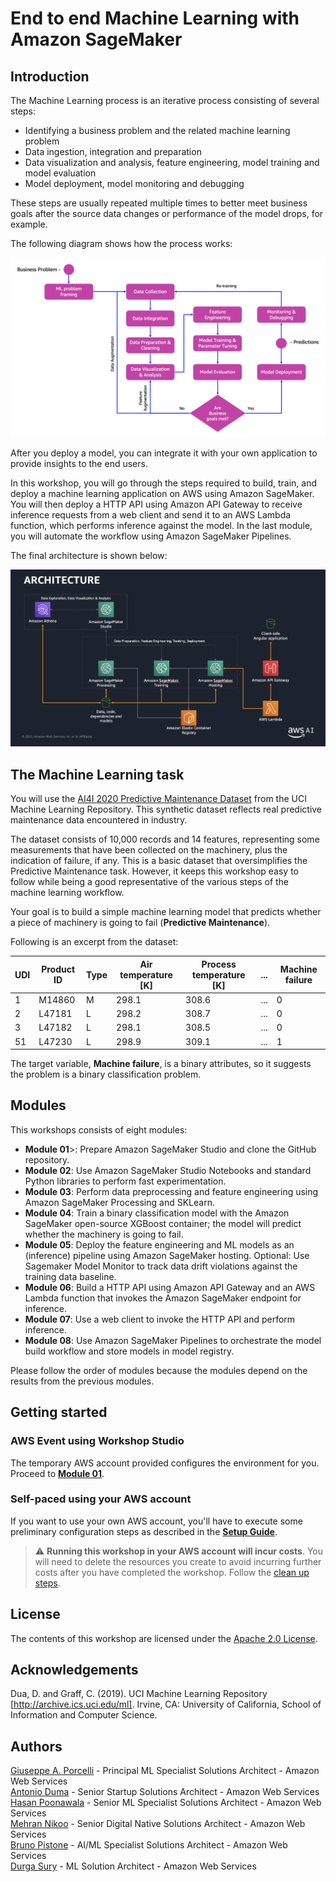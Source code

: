 # End to end Machine Learning with Amazon SageMaker

## Introduction

The Machine Learning process is an iterative process consisting of several steps:

- Identifying a business problem and the related machine learning problem
- Data ingestion, integration and preparation
- Data visualization and analysis, feature engineering, model training and model evaluation
- Model deployment, model monitoring and debugging

These steps are usually repeated multiple times to better meet business goals after the source data changes or performance of the model drops, for example.

The following diagram shows how the process works:

<img src="images/ml_process.png" alt="ML Process" />

After you deploy a model, you can integrate it with your own application to provide insights to the end users.

In this workshop, you will go through the steps required to build, train, and deploy a machine learning application on AWS using Amazon SageMaker. You will then deploy a HTTP API using Amazon API Gateway to receive inference requests from a web client and send it to an AWS Lambda function, which performs inference against the model. In the last module, you will automate the workflow using Amazon SageMaker Pipelines.

The final architecture is shown below:

<img src="images/architecture.png" alt="Architecture" />

## The Machine Learning task

You will use the <a href="https://archive.ics.uci.edu/ml/datasets/AI4I+2020+Predictive+Maintenance+Dataset">AI4I 2020 Predictive Maintenance Dataset</a> from the UCI Machine Learning Repository. This synthetic dataset reflects real predictive maintenance data encountered in industry.

The dataset consists of 10,000 records and 14 features, representing some measurements that have been collected on the machinery, plus the indication of failure, if any. This is a basic dataset that oversimplifies the Predictive Maintenance task. However, it keeps this workshop easy to follow while being a good representative of the various steps of the machine learning workflow.

Your goal is to build a simple machine learning model that predicts whether a piece of machinery is going to fail (<b>Predictive Maintenance</b>).

Following is an excerpt from the dataset:

|UDI|Product ID|Type|Air temperature [K]|Process temperature [K]|...|Machine failure|
|-------|-------|-------|-------|-------|-------|-------|
|1|M14860|M|298.1|308.6|...|0|
|2|L47181|L|298.2|308.7|...|0|
|3|L47182|L|298.1|308.5|...|0|
|51|L47230|L|298.9|309.1|...|1|

The target variable, **Machine failure**, is a binary attributes, so it suggests the problem is a binary classification problem.

## Modules

This workshops consists of eight modules:

- **Module 01**>: Prepare Amazon SageMaker Studio and clone the GitHub repository.
- **Module 02**: Use Amazon SageMaker Studio Notebooks and standard Python libraries to perform fast experimentation.
- **Module 03**: Perform data preprocessing and feature engineering using Amazon SageMaker Processing and SKLearn.
- **Module 04**: Train a binary classification model with the Amazon SageMaker open-source XGBoost container; the model will predict whether the machinery is going to fail.
- **Module 05**: Deploy the feature engineering and ML models as an (inference) pipeline using Amazon SageMaker hosting. Optional: Use Sagemaker Model Monitor to track data drift violations against the training data baseline.
- **Module 06**: Build a HTTP API using Amazon API Gateway and an AWS Lambda function that invokes the Amazon SageMaker endpoint for inference.
- **Module 07**: Use a web client to invoke the HTTP API and perform inference.
- **Module 08**: Use Amazon SageMaker Pipelines to orchestrate the model build workflow and store models in model registry.

Please follow the order of modules because the modules depend on the results from the previous modules.

## Getting started

### AWS Event using Workshop Studio
The temporary AWS account provided configures the environment for you. Proceed to <a href="./01_configure_sagemaker_studio/README.md">**Module 01**</a>.

### Self-paced using your AWS account
If you want to use your own AWS account, you'll have to execute some preliminary configuration steps as described in the **<a href="./setup/README.md">Setup Guide</a>**.

> :warning: **Running this workshop in your AWS account will incur costs**. You will need to delete the resources you create to avoid incurring further costs after you have completed the workshop. Follow the [clean up steps](./cleanup/README.md).


## License

The contents of this workshop are licensed under the [Apache 2.0 License](./LICENSE).

## Acknowledgements

Dua, D. and Graff, C. (2019). UCI Machine Learning Repository [http://archive.ics.uci.edu/ml]. Irvine, CA: University of California, School of Information and Computer Science.

## Authors

[Giuseppe A. Porcelli](https://it.linkedin.com/in/giuporcelli) - Principal ML Specialist Solutions Architect - Amazon Web Services<br />
[Antonio Duma](https://it.linkedin.com/in/antoniod82) - Senior Startup Solutions Architect - Amazon Web Services <br />
[Hasan Poonawala](https://www.linkedin.com/in/hasanp) - Senior ML Specialist Solutions Architect - Amazon Web Services <br />
[Mehran Nikoo](https://www.linkedin.com/in/mnikoo/) - Senior Digital Native Solutions Architect - Amazon Web Services <br />
[Bruno Pistone](https://www.linkedin.com/in/bpistone) - AI/ML Specialist Solutions Architect - Amazon Web Services<br />
[Durga Sury](https://www.linkedin.com/in/durgasury) - ML Solution Architect - Amazon Web Services<br />